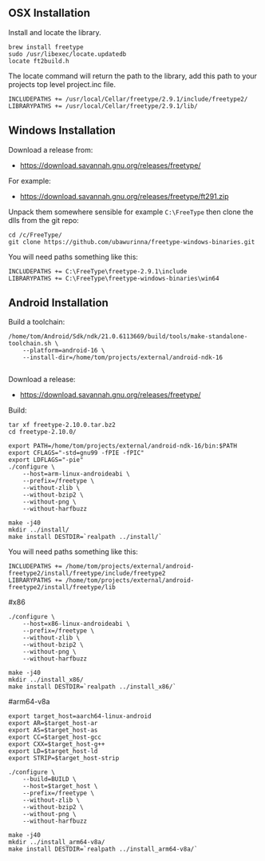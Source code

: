 
## OSX Installation
Install and locate the library.
```
brew install freetype
sudo /usr/libexec/locate.updatedb
locate ft2build.h
```
The locate command will return the path to the library, add this path to your projects top level project.inc file.
```
INCLUDEPATHS += /usr/local/Cellar/freetype/2.9.1/include/freetype2/
LIBRARYPATHS += /usr/local/Cellar/freetype/2.9.1/lib/

```

## Windows Installation
Download a release from:
* https://download.savannah.gnu.org/releases/freetype/

For example:
* https://download.savannah.gnu.org/releases/freetype/ft291.zip
 
Unpack them somewhere sensible for example ```C:\FreeType``` then clone the dlls from the git repo:
```
cd /c/FreeType/
git clone https://github.com/ubawurinna/freetype-windows-binaries.git

```

You will need paths something like this:
```
INCLUDEPATHS += C:\FreeType\freetype-2.9.1\include
LIBRARYPATHS += C:\FreeType\freetype-windows-binaries\win64

```

## Android Installation
Build a toolchain:
```
/home/tom/Android/Sdk/ndk/21.0.6113669/build/tools/make-standalone-toolchain.sh \
    --platform=android-16 \
    --install-dir=/home/tom/projects/external/android-ndk-16


```

Download a release:
* https://download.savannah.gnu.org/releases/freetype/

Build:
```
tar xf freetype-2.10.0.tar.bz2 
cd freetype-2.10.0/

export PATH=/home/tom/projects/external/android-ndk-16/bin:$PATH
export CFLAGS="-std=gnu99 -fPIE -fPIC"
export LDFLAGS="-pie"
./configure \
    --host=arm-linux-androideabi \
    --prefix=/freetype \
    --without-zlib \
    --without-bzip2 \
    --without-png \
    --without-harfbuzz

make -j40
mkdir ../install/
make install DESTDIR=`realpath ../install/`

```

You will need paths something like this:
```
INCLUDEPATHS += /home/tom/projects/external/android-freetype2/install/freetype/include/freetype2
LIBRARYPATHS += /home/tom/projects/external/android-freetype2/install/freetype/lib

```

#x86
```
./configure \
    --host=x86-linux-androideabi \
    --prefix=/freetype \
    --without-zlib \
    --without-bzip2 \
    --without-png \
    --without-harfbuzz

make -j40
mkdir ../install_x86/
make install DESTDIR=`realpath ../install_x86/`

```

#arm64-v8a
```
export target_host=aarch64-linux-android
export AR=$target_host-ar
export AS=$target_host-as
export CC=$target_host-gcc
export CXX=$target_host-g++
export LD=$target_host-ld
export STRIP=$target_host-strip

./configure \
    --build=BUILD \
    --host=$target_host \
    --prefix=/freetype \
    --without-zlib \
    --without-bzip2 \
    --without-png \
    --without-harfbuzz

make -j40
mkdir ../install_arm64-v8a/
make install DESTDIR=`realpath ../install_arm64-v8a/`

```
